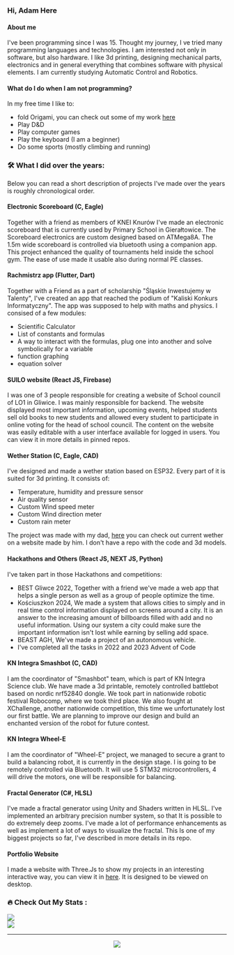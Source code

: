 ### Hi, Adam Here

#### About me

I've been programming since I was 15. Thought my journey, I ve tried many programming languages and technologies. I am interested not only in software, but also hardware. I like 3d printing, designing mechanical parts, electronics and in general everything that combines software with physical elements.
I am currently studying Automatic Control and Robotics.

#### What do I do when I am not programming?

In my free time I like to:

- fold Origami, you can check out some of my work [here](https://www.instagram.com/adam.origami?igsh=djhudjB1OTg1ZzR3)
- Play D&D
- Play computer games
- Play the keyboard (I am a beginner)
- Do some sports (mostly climbing and running)

### :hammer_and_wrench: What I did over the years:

Below you can read a short description of projects I've made over the years is roughly chronological order.

#### Electronic Scoreboard (C, Eagle)

Together with a friend as members of KNEI Knurów I've made an electronic scoreboard that is currently used by Primary School in Gierałtowice.
The Scoreboard electronics are custom designed based on ATMega8A. The 1.5m wide scoreboard is controlled via bluetooth using a companion app. This project enhanced the quality of tournaments held inside the school gym. The ease of use made it usable also during normal PE classes.

#### Rachmistrz app (Flutter, Dart)

Together with a Friend as a part of scholarship "Śląskie Inwestujemy w Talenty", I've created an app that reached the podium of "Kaliski Konkurs Informatyczny". The app was supposed to help with maths and physics. I consised of a few modules:

- Scientific Calculator
- List of constants and formulas
- A way to interact with the formulas, plug one into another and solve symbolically for a variable
- function graphing
- equation solver

#### SUILO website (React JS, Firebase)

I was one of 3 people responsible for creating a website of School council of LO1 in Gliwice. I was mainly responsible for backend. The website displayed most important information, upcoming events, helped students sell old books to new students and allowed every student to participate in online voting for the head of school council. The content on the website was easily editable with a user interface available for logged in users. You can view it in more details in pinned repos.

#### Wether Station (C, Eagle, CAD)

I've designed and made a wether station based on ESP32. Every part of it is suited for 3d printing. It consists of:

- Temperature, humidity and pressure sensor
- Air quality sensor
- Custom Wind speed meter
- Custom Wind direction meter
- Custom rain meter

The project was made with my dad, [here](https://stacja.fun/) you can check out current wether on a website made by him.
I don't have a repo with the code and 3d models.

#### Hackathons and Others (React JS, NEXT JS, Python)

I've taken part in those Hackathons and competitions:

- BEST Gliwce 2022, Together with a friend we've made a web app that helps a single person as well as a group of people optimize the time.
- Kościuszkon 2024, We made a system that allows cities to simply and in real time control information displayed on screens around a city. It is an answer to the increasing amount of billboards filled with add and no useful information. Using our system a city could make sure the important information isn't lost while earning by selling add space.
- BEAST AGH, We've made a project of an autonomous vehicle.
- I've completed all the tasks in 2022 and 2023 Advent of Code

#### KN Integra Smashbot (C, CAD)

I am the coordinator of "Smashbot" team, which is part of KN Integra Science club. We have made a 3d printable, remotely controlled battlebot based on nordic nrf52840 dongle. We took part in nationwide robotic festival Robocomp, where we took third place. We also fought at XChallenge, another nationwide competition, this time we unfortunately lost our first battle.
We are planning to improve our design and build an enchanted version of the robot for future contest.

#### KN Integra Wheel-E

I am the coordinator of "Wheel-E" project, we managed to secure a grant to build a balancing robot, it is currently in the design stage. I is going to be remotely controlled via Bluetooth. It will use 5 STM32 microcontrollers, 4 will drive the motors, one will be responsible for balancing.

#### Fractal Generator (C#, HLSL)

I've made a fractal generator using Unity and Shaders written in HLSL. I've implemented an arbitrary precision number system, so that It is possible to do extremely deep zooms. I've made a lot of performance enhancements as well as implement a lot of ways to visualize the fractal. This Is one of my biggest projects so far, I've described in more details in its repo.

#### Portfolio Website

I made a website with Three.Js to show my projects in an interesting interactive way, you can view it in [here](https://maciuga.vercel.app/?lang=en). It is designed to be viewed on desktop. 

### :fire: Check Out My Stats :

![](https://github-readme-stats.vercel.app/api?username=Mac-Adam&theme=radical&hide_border=true)<br/>
![](https://github-readme-streak-stats.herokuapp.com/?user=Mac-Adam&theme=radical&hide_border=true)<br/>

---

<div align="center"><img src="https://profile-counter.glitch.me/Mac-Adam/count.svg"/><div/>
